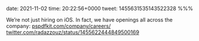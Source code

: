 date: 2021-11-02
time: 20:22:56+0000
tweet: 1455631535143522328
%%%

We’re not just hiring on iOS. In fact, we have openings all across the company: [pspdfkit.com/company/careers/](https://pspdfkit.com/company/careers/) [twitter.com/radazzouz/status/1455622444849500169](https://twitter.com/radazzouz/status/1455622444849500169)
